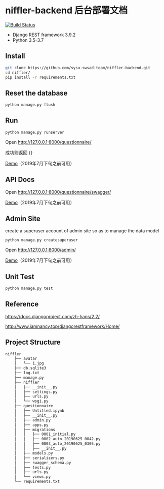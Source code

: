 # niffler-backend 后台部署文档

[![Build Status](https://travis-ci.org/sysu-swsad-team/niffler-backend.svg?branch=master)](https://travis-ci.org/sysu-swsad-team/niffler-backend)

- Django REST framework 3.9.2
- Python 3.5-3.7

## Install

```bash
git clone https://github.com/sysu-swsad-team/niffler-backend.git
cd niffler/
pip install -r requirements.txt
```

## Reset the database

```bash
python manage.py flush
```

## Run

```bash
python manage.py runserver
```
Open http://127.0.0.1:8000/questionnaire/

成功则返回 {}

[Demo](http://129.204.53.183:8000/questionnaire/)（2019年7月下旬之前可用）

## API Docs

Open http://127.0.0.1:8000/questionnaire/swagger/

[Demo](http://129.204.53.183:8000/questionnaire/swagger/)（2019年7月下旬之前可用）

## Admin Site

create a superuser account of admin site so as to manage the data model 

```bash
python manage.py createsuperuser 
```

Open http://127.0.0.1:8000/admin/

[Demo](http://129.204.53.183:8000/admin/)（2019年7月下旬之前可用）

## Unit Test

```bash
python manage.py test
```

## Reference

https://docs.djangoproject.com/zh-hans/2.2/

http://www.iamnancy.top/djangorestframework/Home/

## Project Structure

```bash
niffler
    ├── avatar
    │   └── 1.jpg
    ├── db.sqlite3
    ├── log.txt
    ├── manage.py
    ├── niffler
    │   ├── __init__.py
    │   ├── settings.py
    │   ├── urls.py
    │   └── wsgi.py
    ├── questionnaire
    │   ├── Untitled.ipynb
    │   ├── __init__.py
    │   ├── admin.py
    │   ├── apps.py
    │   ├── migrations
    │   │   ├── 0001_initial.py
    │   │   ├── 0002_auto_20190625_0042.py
    │   │   ├── 0003_auto_20190625_0305.py
    │   │   ├── __init__.py
    │   ├── models.py
    │   ├── serializers.py
    │   ├── swagger_schema.py
    │   ├── tests.py
    │   ├── urls.py
    │   └── views.py
    └── requirements.txt
```

